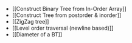 - [[Construct Binary Tree from In-Order Array]]
- [[Construct Tree from postorder & inorder]]
- [[ZigZag tree]]
- [[Level order traversal (newline based)]]
- [[Diameter of a BT]]